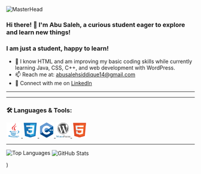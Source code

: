 ![MasterHead](https://media3.giphy.com/media/v1.Y2lkPTc5MGI3NjExdXB2Y3B5ejU1dTluaWs1cWx6YjVtbjI1NHowcHFueDB4M2d2M2w5eCZlcD12MV9pbnRlcm5hbF9naWZfYnlfaWQmY3Q9cw/BXjqytvu9bKzCUHdzz/giphy.gif)

<h3 align="left">Hi there! 👋 I'm Abu Saleh, a curious student eager to explore and learn new things!</h3>
<h3 align="left"> I am just a student, happy to learn! </h3>

- 🌱 I know HTML and am improving my basic coding skills while currently learning Java, CSS, C++, and web development with WordPress.
- 📫 Reach me at: abusalehsiddique14@gmail.com  
- 💼 Connect with me on [LinkedIn](https://www.linkedin.com/in/codebysaleh/)

---
---

<h3 align="left">🛠️ Languages & Tools:</h3>

<p align="left">
  <a href="https://www.java.com" target="_blank" rel="noreferrer">
    <img src="https://raw.githubusercontent.com/devicons/devicon/master/icons/java/java-original.svg" alt="Java" width="40" height="40"/>
  </a>
  <a href="https://developer.mozilla.org/en-US/docs/Web/CSS" target="_blank" rel="noreferrer">
    <img src="https://raw.githubusercontent.com/devicons/devicon/master/icons/css3/css3-original.svg" alt="CSS" width="40" height="40"/>
  </a>
  <a href="https://en.wikipedia.org/wiki/C%2B%2B" target="_blank" rel="noreferrer">
    <img src="https://raw.githubusercontent.com/devicons/devicon/master/icons/cplusplus/cplusplus-original.svg" alt="C++" width="40" height="40"/>
  </a>
  <a href="https://wordpress.org/" target="_blank" rel="noreferrer">
    <img src="https://raw.githubusercontent.com/devicons/devicon/master/icons/wordpress/wordpress-original.svg" alt="WordPress" width="40" height="40"/>
  </a>
  <a href="https://developer.mozilla.org/en-US/docs/Web/HTML" target="_blank" rel="noreferrer">
    <img src="https://raw.githubusercontent.com/devicons/devicon/master/icons/html5/html5-original.svg" alt="HTML" width="40" height="40"/>
  </a>
</p>

---

<p><img align="left" src="https://github-readme-stats.vercel.app/api/top-langs?username=codebysaleh&show_icons=true&locale=en&layout=compact" alt="Top Languages" /></p>

<p>&nbsp;<img align="center" src="https://github-readme-stats.vercel.app/api?username=codebysaleh&show_icons=true&locale=en" alt="GitHub Stats" /></p>)

